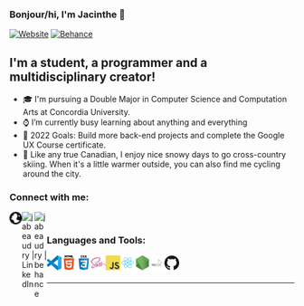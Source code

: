### Bonjour/hi, I'm Jacinthe 👋

[![Website](https://img.shields.io/website?message=Website&color=blueviolet&style=for-the-badge)](https://jabeaudry.github.io/portfolio/)
[![Behance](https://img.shields.io/website?message=Behance&color=blue&style=for-the-badge)](https://www.behance.net/jacinthebeaudry1)

## I'm a student, a programmer and a multidisciplinary creator!

- 🎓 I'm pursuing a Double Major in Computer Science and Computation Arts at Concordia University.
- ⌚ I’m currently busy learning about anything and everything
- 🥅 2022 Goals: Build more back-end projects and complete the Google UX Course certificate.
- 🎿 Like any true Canadian, I enjoy nice snowy days to go cross-country skiing. When it's a little warmer outside, you can also find me cycling around the city.

### Connect with me:

[<img align="left" alt="jabeaudry website" width="22px" src="https://raw.githubusercontent.com/iconic/open-iconic/master/svg/globe.svg" />][website]
[<img align="left" alt="jabeaudry | LinkedIn" width="22px" src="https://cdn.jsdelivr.net/npm/simple-icons@v3/icons/linkedin.svg" />][linkedin]
[<img align="left" alt="jabeaudry | behance" width="22px" src="https://www.flaticon.com/free-icon/behance-logo_48975" />][behance]

<br />

### Languages and Tools:

<img align="left" alt="Visual Studio Code" width="26px" src="https://raw.githubusercontent.com/github/explore/80688e429a7d4ef2fca1e82350fe8e3517d3494d/topics/visual-studio-code/visual-studio-code.png" />
<img align="left" alt="HTML5" width="26px" src="https://raw.githubusercontent.com/github/explore/80688e429a7d4ef2fca1e82350fe8e3517d3494d/topics/html/html.png" />
<img align="left" alt="CSS3" width="26px" src="https://raw.githubusercontent.com/github/explore/80688e429a7d4ef2fca1e82350fe8e3517d3494d/topics/css/css.png" />
<img align="left" alt="Sass" width="26px" src="https://raw.githubusercontent.com/github/explore/80688e429a7d4ef2fca1e82350fe8e3517d3494d/topics/sass/sass.png" />
<img align="left" alt="JavaScript" width="26px" src="https://raw.githubusercontent.com/github/explore/80688e429a7d4ef2fca1e82350fe8e3517d3494d/topics/javascript/javascript.png" />
<img align="left" alt="React" width="26px" src="https://raw.githubusercontent.com/github/explore/80688e429a7d4ef2fca1e82350fe8e3517d3494d/topics/react/react.png" />
<img align="left" alt="Node.js" width="26px" src="https://raw.githubusercontent.com/github/explore/80688e429a7d4ef2fca1e82350fe8e3517d3494d/topics/nodejs/nodejs.png" />
<img align="left" alt="MySQL" width="26px" src="https://raw.githubusercontent.com/github/explore/80688e429a7d4ef2fca1e82350fe8e3517d3494d/topics/mysql/mysql.png" />
<img align="left" alt="GitHub" width="26px" src="https://raw.githubusercontent.com/github/explore/78df643247d429f6cc873026c0622819ad797942/topics/github/github.png" />

<br />
<br />

---

[website]: https://jabeaudry.github.io/portfolio/
[linkedin]: https://linkedin.com/in/jacinthe-beaudry-108904137/
[behance]: https://www.behance.net/jacinthebeaudry1
